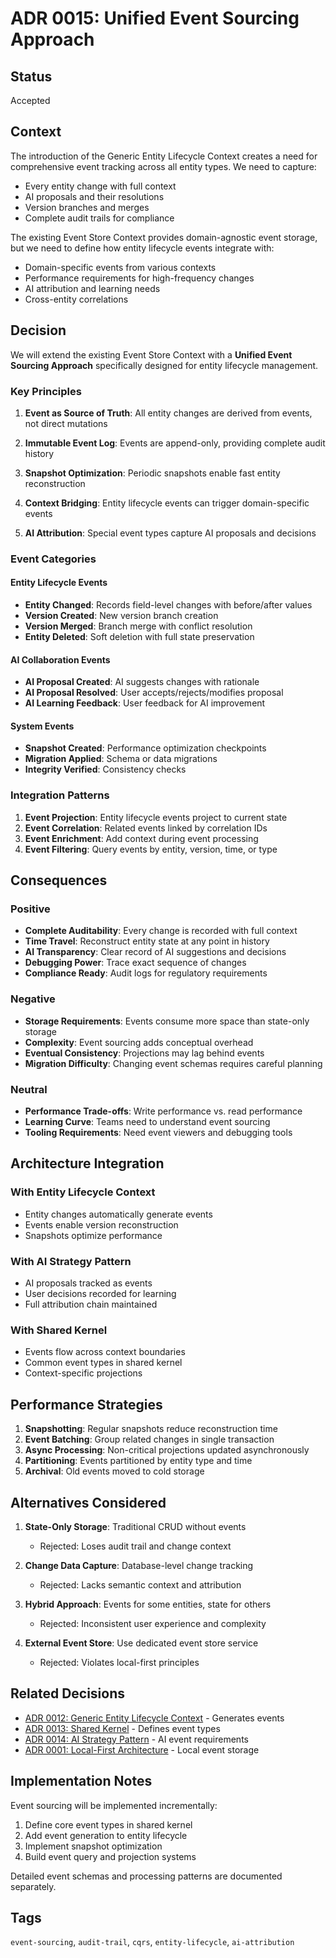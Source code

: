 # ADR 0015: Unified Event Sourcing Approach

## Status

Accepted

## Context

The introduction of the Generic Entity Lifecycle Context creates a need for comprehensive event tracking across all entity types. We need to capture:

- Every entity change with full context
- AI proposals and their resolutions
- Version branches and merges
- Complete audit trails for compliance

The existing Event Store Context provides domain-agnostic event storage, but we need to define how entity lifecycle events integrate with:
- Domain-specific events from various contexts
- Performance requirements for high-frequency changes
- AI attribution and learning needs
- Cross-entity correlations

## Decision

We will extend the existing Event Store Context with a **Unified Event Sourcing Approach** specifically designed for entity lifecycle management.

### Key Principles

1. **Event as Source of Truth**: All entity changes are derived from events, not direct mutations

2. **Immutable Event Log**: Events are append-only, providing complete audit history

3. **Snapshot Optimization**: Periodic snapshots enable fast entity reconstruction

4. **Context Bridging**: Entity lifecycle events can trigger domain-specific events

5. **AI Attribution**: Special event types capture AI proposals and decisions

### Event Categories

#### Entity Lifecycle Events
- **Entity Changed**: Records field-level changes with before/after values
- **Version Created**: New version branch creation
- **Version Merged**: Branch merge with conflict resolution
- **Entity Deleted**: Soft deletion with full state preservation

#### AI Collaboration Events
- **AI Proposal Created**: AI suggests changes with rationale
- **AI Proposal Resolved**: User accepts/rejects/modifies proposal
- **AI Learning Feedback**: User feedback for AI improvement

#### System Events
- **Snapshot Created**: Performance optimization checkpoints
- **Migration Applied**: Schema or data migrations
- **Integrity Verified**: Consistency checks

### Integration Patterns

1. **Event Projection**: Entity lifecycle events project to current state
2. **Event Correlation**: Related events linked by correlation IDs
3. **Event Enrichment**: Add context during event processing
4. **Event Filtering**: Query events by entity, version, time, or type

## Consequences

### Positive
- **Complete Auditability**: Every change is recorded with full context
- **Time Travel**: Reconstruct entity state at any point in history
- **AI Transparency**: Clear record of AI suggestions and decisions
- **Debugging Power**: Trace exact sequence of changes
- **Compliance Ready**: Audit logs for regulatory requirements

### Negative
- **Storage Requirements**: Events consume more space than state-only storage
- **Complexity**: Event sourcing adds conceptual overhead
- **Eventual Consistency**: Projections may lag behind events
- **Migration Difficulty**: Changing event schemas requires careful planning

### Neutral
- **Performance Trade-offs**: Write performance vs. read performance
- **Learning Curve**: Teams need to understand event sourcing
- **Tooling Requirements**: Need event viewers and debugging tools

## Architecture Integration

### With Entity Lifecycle Context
- Entity changes automatically generate events
- Events enable version reconstruction
- Snapshots optimize performance

### With AI Strategy Pattern
- AI proposals tracked as events
- User decisions recorded for learning
- Full attribution chain maintained

### With Shared Kernel
- Events flow across context boundaries
- Common event types in shared kernel
- Context-specific projections

## Performance Strategies

1. **Snapshotting**: Regular snapshots reduce reconstruction time
2. **Event Batching**: Group related changes in single transaction
3. **Async Processing**: Non-critical projections updated asynchronously
4. **Partitioning**: Events partitioned by entity type and time
5. **Archival**: Old events moved to cold storage

## Alternatives Considered

1. **State-Only Storage**: Traditional CRUD without events
   - Rejected: Loses audit trail and change context

2. **Change Data Capture**: Database-level change tracking
   - Rejected: Lacks semantic context and attribution

3. **Hybrid Approach**: Events for some entities, state for others
   - Rejected: Inconsistent user experience and complexity

4. **External Event Store**: Use dedicated event store service
   - Rejected: Violates local-first principles

## Related Decisions

- [ADR 0012: Generic Entity Lifecycle Context](0012-generic-entity-lifecycle-context.md) - Generates events
- [ADR 0013: Shared Kernel](0013-shared-kernel-change-management.md) - Defines event types
- [ADR 0014: AI Strategy Pattern](0014-pluggable-ai-strategy-pattern.md) - AI event requirements
- [ADR 0001: Local-First Architecture](0001-local-first-architecture.md) - Local event storage

## Implementation Notes

Event sourcing will be implemented incrementally:
1. Define core event types in shared kernel
2. Add event generation to entity lifecycle
3. Implement snapshot optimization
4. Build event query and projection systems

Detailed event schemas and processing patterns are documented separately.

## Tags

`event-sourcing`, `audit-trail`, `cqrs`, `entity-lifecycle`, `ai-attribution`
